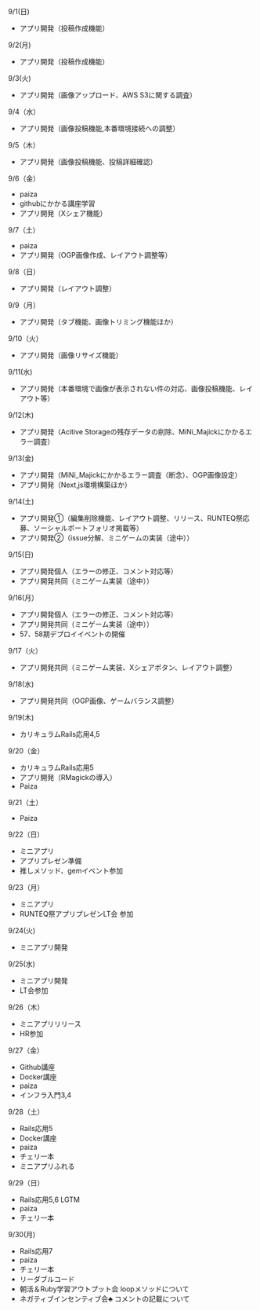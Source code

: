 9/1(日)
* アプリ開発（投稿作成機能）

9/2(月)
* アプリ開発（投稿作成機能）

9/3(火)
* アプリ開発（画像アップロード、AWS S3に関する調査）

9/4（水）
* アプリ開発（画像投稿機能,本番環境接続への調整）

9/5（木）
* アプリ開発（画像投稿機能、投稿詳細確認）

9/6（金）
*  paiza
*  githubにかかる講座学習
*  アプリ開発（Xシェア機能）

9/7（土）
*  paiza
*  アプリ開発（OGP画像作成、レイアウト調整等）

9/8（日）
*  アプリ開発（レイアウト調整）

9/9（月）
*  アプリ開発（タブ機能、画像トリミング機能ほか）

9/10（火）
*  アプリ開発（画像リサイズ機能）

9/11(水)
*  アプリ開発（本番環境で画像が表示されない件の対応、画像投稿機能、レイアウト等）

9/12(木)
*  アプリ開発（Acitive Storageの残存データの削除、MiNi_Majickにかかるエラー調査）

9/13(金)
* アプリ開発（MiNi_Majickにかかるエラー調査（断念）、OGP画像設定）
* アプリ開発（Next,js環境構築ほか）

9/14(土)
* アプリ開発①（編集削除機能、レイアウト調整、リリース、RUNTEQ祭応募、ソーシャルポートフォリオ掲載等）
* アプリ開発②（issue分解、ミニゲームの実装（途中））

9/15(日)
* アプリ開発個人（エラーの修正、コメント対応等）
* アプリ開発共同（ミニゲーム実装（途中））

9/16(月）
* アプリ開発個人（エラーの修正、コメント対応等）
* アプリ開発共同（ミニゲーム実装（途中））
* 57、58期デプロイイベントの開催

9/17（火）
* アプリ開発共同（ミニゲーム実装、Xシェアボタン、レイアウト調整）

9/18(水)
* アプリ開発共同（OGP画像、ゲームバランス調整）

9/19(木)
* カリキュラムRails応用4,5

9/20（金）
* カリキュラムRails応用5
* アプリ開発（RMagickの導入）
* Paiza

9/21（土）
* Paiza

9/22（日）
* ミニアプリ
* アプリプレゼン準備
* 推しメソッド、gemイベント参加

9/23（月）
* ミニアプリ
*  RUNTEQ祭アプリプレゼンLT会 参加

9/24(火)
* ミニアプリ開発

9/25(水)
* ミニアプリ開発
* LT会参加

9/26（木）
* ミニアプリリリース
* HR参加

9/27（金）
* Github講座
* Docker講座
* paiza
* インフラ入門3,4

9/28（土）
* Rails応用5
* Docker講座
* paiza
* チェリ一本
* ミニアプリふれる

9/29（日）
* Rails応用5,6 LGTM
* paiza
* チェリ一本

9/30(月)
* Rails応用7
* paiza
* チェリ一本
* リーダブルコード
* 朝活＆Ruby学習アウトプット会 loopメソッドについて
* ネガティブインセンティブ会:clubs: コメントの記載について
